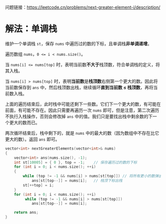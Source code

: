 问题链接：https://leetcode.cn/problems/next-greater-element-i/description/

# 解法：单调栈

维护一个单调栈 `st`，保存 `nums` 中遍历过的数的下标，且单调栈**非单调递增**。

遍历数组 `nums`，`0 <= i < nums.size()`。

当 `nums[i] <= nums[top]` 时，表明当前数**不大于**栈顶数，符合单调栈的定义，将其入栈。

当 `nums[i] > nums[top]` 时，表明**当前数**是**栈顶数**右侧第一个更大的数。因此将当前数保存到 `ans` 中，然后栈顶数出栈，继续循环**直到当前数 $\le$ 栈顶数**，再将当前数入栈。

上面的遍历结束后，此时栈中可能还剩下一些数。它们下一个更大的数，有可能在前面，有可能不存在。因此只需要再遍历一次 `nums` 即可，但是注意，第二次遍历不执行入栈操作，否则会修改掉 `ans` 中的值。我们只是要找出栈中剩余数的下一个更大的数而已。

两次循环结束后，栈中剩下的，就是 `nums` 中的最大的数（因为数组中不存在比它更大的数）。返回 `ans` 即可。


```cpp
vector<int> nextGreaterElements(vector<int>& nums)
{
    vector<int> ans(nums.size(), -1);
    int st[10005] = { 0 }, top = -1;    // 保存遍历过的数的下标    
    for (int i = 0; i < nums.size(); ++i)
    {
        while (top != -1 && nums[i] > nums[st[top]]) // 将所有更小的数弹出栈
            ans[st[top--]] = nums[i];   // 栈顶下标出栈
        st[++top] = i;
    }
    for (int i = 0; i < nums.size(); ++i)
         while (top != -1 && nums[i] > nums[st[top]])
            ans[st[top--]] = nums[i];

    return ans;
}
```
